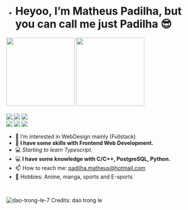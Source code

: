 - <h1> Heyoo, I’m Matheus Padilha, but you can call me just Padilha 😎 </h1>

<div>
  <img height ="180em" src="https://github-readme-stats.vercel.app/api?username=padilha1&show_icons=true&theme=radical"/>
  <img height="180em" margin-right="5em" src="https://github-readme-stats.vercel.app/api/top-langs/?username=padilha1&layout=compact&langs_count16&theme=radical"/>
</div><br>

<div>
  <a href="https://www.instagram.com/matheus.padilha/" target="_blank"><img src="https://img.shields.io/badge/Instagram-E4405F?style=for-the-badge&logo=instagram&logoColor=white">   </a>
  <a href="https://www.linkedin.com/in/matheus-padilha-rodrigues-27bb181b6/" target="_blank"><img src="https://img.shields.io/badge/LinkedIn-0077B5?style=for-the-badge&logo=linkedin&logoColor=white"></a>
  <a href="https://www.youtube.com/channel/UCqqk4rwWBG9_nE7PHgDaoFQ" target="_blank"><img src="https://img.shields.io/badge/YouTube-FF0000?style=for-the-badge&logo=youtube&logoColor=white"></a> </br>
  <img src="https://img.shields.io/badge/TypeScript-007ACC?style=for-the-badge&logo=typescript&logoColor=white">
  <img src="https://img.shields.io/badge/HTML5-E34F26?style=for-the-badge&logo=html5&logoColor=white">
  <img src="https://img.shields.io/badge/React-20232A?style=for-the-badge&logo=react&logoColor=61DAFB">
</div>



- 👀 I’m interested in WebDesign mainly (Fullstack)
- 🌱 **I have some skills with Frontend Web Development.**
- 💻 *Starting to learn Typescript.*
- 💻 **I have some knowledge with C/C++, PostgreSQL, Python.**
- 📫 How to reach me: padilha.matheus@hotmail.com 
- 🎨 Hobbies: Anime, manga, sports and E-sports 
<br>



![dao-trong-le-7](https://user-images.githubusercontent.com/82119551/150678716-ca994980-3ab9-4995-b5cf-2372dc345bbe.jpg)
Credits: dao trong le
